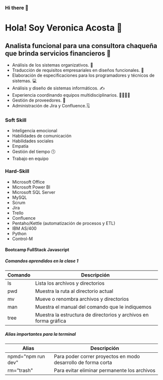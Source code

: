 ### Hi there 👋

<!--
**veacosta13/veacosta13** is a ✨ _special_ ✨ repository because its `README.md` (this file) appears on your GitHub profile.

Here are some ideas to get you started:

- 🔭 I’m currently working on ...
- 🌱 I’m currently learning ...
- 👯 I’m looking to collaborate on ...
- 🤔 I’m looking for help with ...
- 💬 Ask me about ...
- 📫 How to reach me: ...
- 😄 Pronouns: ...
- ⚡ Fun fact: ...
-->
# Hola! Soy Veronica Acosta 👀
## Analista funcional para una consultora chaqueña que brinda servicios financieros 🤑
* Análisis de los sistemas organizativos.  🏦
* Traducción de requisitos empresariales en diseños funcionales. 📝
* Elaboración de especificaciones para los programadores y técnicos de sistemas. 💻
* Análisis y diseño de sistemas informáticos. ✍
* Experiencia coordinando equipos multidisciplinarios. 👩‍💼👨‍💼
* Gestión de proveedores. 🛒
* Administración de Jira y Confluence.🗓

### Soft Skill
* Inteligencia emocional
* Habilidades de comunicación
* Habilidades sociales
* Empatía 
* Gestión del tiempo 🕔
* Trabajo en equipo

### Hard-Skill
* Microsoft Office
* Microsoft Power BI
* Microsoft SQL Server
* MySQL
* Scrum
* Jira
* Trello
* Confluence
* Pentaho/Kettle (automatización de procesos y ETL)
* IBM AS/400
* Python
* Control-M


#### Bootcamp FullStack Javascript 
##### Comandos aprendidos en la clase 1

| Comando | Descripción                                                     |
|-------- | ----------------------------------------------------------------|
|ls       | Lista los archivos y directorios                                |
|pwd      | Muestra la ruta al directorio actual                            |
|mv       |Mueve o renombra archivos y directorios                          |
|man      |Muestra el manual del comando que le indiquemos                  |
|tree	  | Muestra la estructura de directorios y archivos en forma gráfica|

##### Alias importantes para la terminal

| Alias   | Descripción                                                                |
|--------------------| ----------------------------------------------------------------|
|npmd="npm run dev"  | Para poder correr proyectos en modo desarrollo de forma corta   |
|rm="trash"          | Para evitar eliminar permanente los archivos                    |







